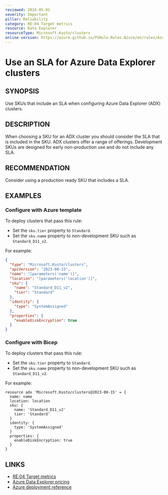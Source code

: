 ```yaml
---
reviewed: 2024-05-01
severity: Important
pillar: Reliability
category: RE:04 Target metrics
resource: Data Explorer
resourceType: Microsoft.Kusto/clusters
online version: https://azure.github.io/PSRule.Rules.Azure/en/rules/Azure.ADX.SLA/
---
```


# Use an SLA for Azure Data Explorer clusters

## SYNOPSIS

Use SKUs that include an SLA when configuring Azure Data Explorer (ADX) clusters.

## DESCRIPTION

When choosing a SKU for an ADX cluster you should consider the SLA that is included in the SKU.
ADX clusters offer a range of offerings.
Development SKUs are designed for early non-production use and do not include any SLA.

## RECOMMENDATION

Consider using a production ready SKU that includes a SLA.

## EXAMPLES

### Configure with Azure template

To deploy clusters that pass this rule:

- Set the `sku.tier` property to `Standard`.
- Set the `sku.name` property to non-development SKU such as `Standard_D11_v2`.

For example:

```json
{
  "type": "Microsoft.Kusto/clusters",
  "apiVersion": "2023-08-15",
  "name": "[parameters('name')]",
  "location": "[parameters('location')]",
  "sku": {
    "name": "Standard_D11_v2",
    "tier": "Standard"
  },
  "identity": {
    "type": "SystemAssigned"
  },
  "properties": {
    "enableDiskEncryption": true
  }
}
```

### Configure with Bicep

To deploy clusters that pass this rule:

- Set the `sku.tier` property to `Standard`.
- Set the `sku.name` property to non-development SKU such as `Standard_D11_v2`.

For example:

```bicep
resource adx 'Microsoft.Kusto/clusters@2023-08-15' = {
  name: name
  location: location
  sku: {
    name: 'Standard_D11_v2'
    tier: 'Standard'
  }
  identity: {
    type: 'SystemAssigned'
  }
  properties: {
    enableDiskEncryption: true
  }
}
```

## LINKS

- [RE:04 Target metrics](https://learn.microsoft.com/azure/well-architected/reliability/metrics)
- [Azure Data Explorer pricing](https://azure.microsoft.com/pricing/details/data-explorer/)
- [Azure deployment reference](https://learn.microsoft.com/azure/templates/microsoft.kusto/clusters)
